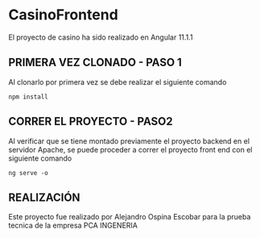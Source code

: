 # CasinoFrontend

El proyecto de casino ha sido realizado en Angular 11.1.1

## PRIMERA VEZ CLONADO - PASO 1

Al clonarlo por primera vez se debe realizar el siguiente comando
```
npm install
```

## CORRER EL PROYECTO - PASO2

Al verificar que se tiene montado previamente el proyecto backend en el servidor Apache,
se puede proceder a correr el proyecto front end con el siguiente comando
```
ng serve -o
```

## REALIZACIÓN

Este proyecto fue realizado por Alejandro Ospina Escobar para la prueba tecnica
de la empresa PCA INGENERIA
